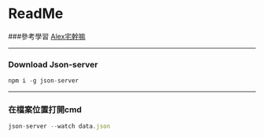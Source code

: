 # ReadMe

###參考學習
[Alex宅幹嘛](https://www.youtube.com/watch?v=R8GL5y49iJc)

---

### Download Json-server
```javascript
npm i -g json-server
```

---

### 在檔案位置打開cmd
```javascript
json-server --watch data.json
```